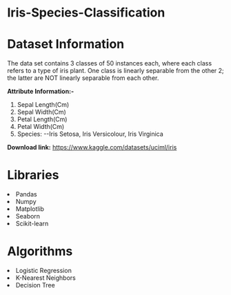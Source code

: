 # Iris-Species-Classification

# Dataset Information

The data set contains 3 classes of 50 instances each, where each class refers to a type of iris plant. One class is linearly separable from the other 2; the latter are NOT linearly separable from each other.

**Attribute Information:-**

1. Sepal Length(Cm)
2. Sepal Width(Cm)
3. Petal Length(Cm)
4. Petal Width(Cm)
5. Species: --Iris Setosa, Iris Versicolour, Iris Virginica

**Download link:** https://www.kaggle.com/datasets/uciml/iris

# Libraries

<li>Pandas
<li>Numpy
<li>Matplotlib
<li>Seaborn
<li>Scikit-learn
  
# Algorithms

<li>Logistic Regression
<li>K-Nearest Neighbors
<li>Decision Tree
